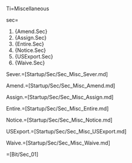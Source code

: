 Ti=Miscellaneous

sec=<ol><li>{Amend.Sec}<li>{Assign.Sec}<li>{Entire.Sec}<li>{Notice.Sec}<li>{USExport.Sec}<li>{Waive.Sec}</ol>

Sever.=[Startup/Sec/Sec_Misc_Sever.md]

Amend.=[Startup/Sec/Sec_Misc_Amend.md]

Assign.=[Startup/Sec/Sec_Misc_Assign.md]

Entire.=[Startup/Sec/Sec_Misc_Entire.md]

Notice.=[Startup/Sec/Sec_Misc_Notice.md]

USExport.=[Startup/Sec/Sec_Misc_USExport.md]

Waive.=[Startup/Sec/Sec_Misc_Waive.md]

=[Bit/Sec_01]